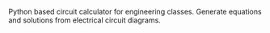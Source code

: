 Python based circuit calculator for engineering classes. Generate equations and solutions from electrical circuit diagrams.